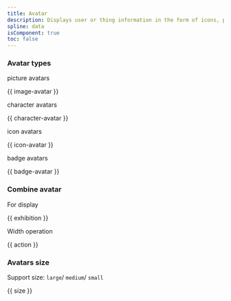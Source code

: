 ```yaml
---
title: Avatar
description: Displays user or thing information in the form of icons, pictures, and characters
spline: data
isComponent: true
toc: false
---
```


### Avatar types

picture avatars

{{ image-avatar }}

character avatars

{{ character-avatar }}

icon avatars

{{ icon-avatar }}

badge avatars

{{ badge-avatar }}

### Combine avatar

For display

{{ exhibition }}

Width operation

{{ action }}

### Avatars size

Support size: `large`/ `medium`/ `small`

{{ size }}
